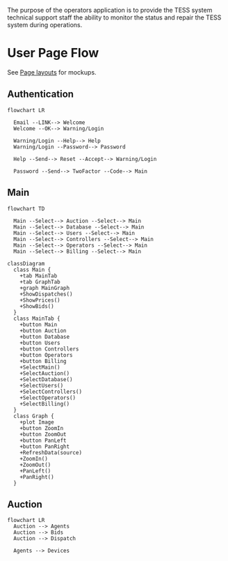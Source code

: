 The purpose of the operators application is to provide the TESS system technical support staff the ability to monitor the status and repair the TESS system during operations.

# User Page Flow

See [Page layouts](https://docs.google.com/presentation/d/1VtxWEh3BZM9dYI3MDHqG4p__TPV337L0yp4-b1spSNk) for mockups.

## Authentication

```mermaid
flowchart LR

  Email --LINK--> Welcome
  Welcome --OK--> Warning/Login 
  
  Warning/Login --Help--> Help
  Warning/Login --Password--> Password
  
  Help --Send--> Reset --Accept--> Warning/Login
  
  Password --Send--> TwoFactor --Code--> Main
```

## Main

```mermaid
flowchart TD

  Main --Select--> Auction --Select--> Main  
  Main --Select--> Database --Select--> Main
  Main --Select--> Users --Select--> Main
  Main --Select--> Controllers --Select--> Main
  Main --Select--> Operators --Select--> Main
  Main --Select--> Billing --Select--> Main
```

```mermaid
classDiagram
  class Main {
    +tab MainTab
    +tab GraphTab
    +graph MainGraph
    +ShowDispatches()
    +ShowPrices()
    +ShowBids()
  }
  class MainTab {
    +button Main
    +button Auction
    +button Database
    +button Users
    +button Controllers
    +button Operators
    +button Billing
    +SelectMain()
    +SelectAuction()
    +SelectDatabase()
    +SelectUsers()
    +SelectControllers()
    +SelectOperators()
    +SelectBilling()
  }
  class Graph {
    +plot Image
    +button ZoomIn
    +button ZoomOut
    +button PanLeft
    +button PanRight
    +RefreshData(source)
    +ZoomIn()
    +ZoomOut()
    +PanLeft()
    +PanRight()
  }
```

## Auction

```mermaid
flowchart LR
  Auction --> Agents
  Auction --> Bids
  Auction --> Dispatch
  
  Agents --> Devices
```
